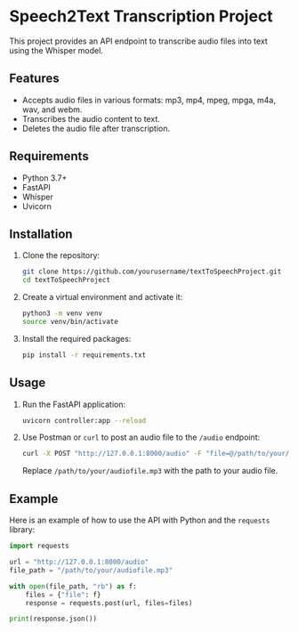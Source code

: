 # Speech2Text Transcription Project

This project provides an API endpoint to transcribe audio files into text using the Whisper model.

## Features

- Accepts audio files in various formats: mp3, mp4, mpeg, mpga, m4a, wav, and webm.
- Transcribes the audio content to text.
- Deletes the audio file after transcription.

## Requirements

- Python 3.7+
- FastAPI
- Whisper
- Uvicorn

## Installation

1. Clone the repository:

    ```sh
    git clone https://github.com/yourusername/textToSpeechProject.git
    cd textToSpeechProject
    ```

2. Create a virtual environment and activate it:

    ```sh
    python3 -m venv venv
    source venv/bin/activate
    ```

3. Install the required packages:

    ```sh
    pip install -r requirements.txt
    ```

## Usage

1. Run the FastAPI application:

    ```sh
    uvicorn controller:app --reload
    ```

2. Use Postman or `curl` to post an audio file to the `/audio` endpoint:

    ```sh
    curl -X POST "http://127.0.0.1:8000/audio" -F "file=@/path/to/your/audiofile.mp3"
    ```

    Replace `/path/to/your/audiofile.mp3` with the path to your audio file.

## Example

Here is an example of how to use the API with Python and the `requests` library:

```python
import requests

url = "http://127.0.0.1:8000/audio"
file_path = "/path/to/your/audiofile.mp3"

with open(file_path, "rb") as f:
    files = {"file": f}
    response = requests.post(url, files=files)

print(response.json())